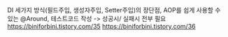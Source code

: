 DI 세가지 방식(필드주입, 생성자주입, Setter주입)의 장단점, AOP를 쉽게 사용할 수 있는 @Around, 테스트코드 작성 -> 성공시/ 실패시 전부 필요
https://biniforbini.tistory.com/35
https://biniforbini.tistory.com/36
